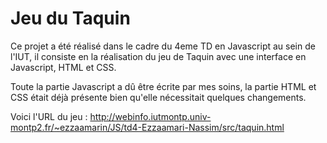 # Jeu du Taquin

Ce projet a été réalisé dans le cadre du 4eme TD en Javascript au sein de l'IUT, il consiste en la réalisation du jeu de Taquin avec une interface en Javascript, HTML et CSS.

Toute la partie Javascript a dû être écrite par mes soins, la partie HTML et CSS était déjà présente bien qu'elle nécessitait quelques changements.

Voici l'URL du jeu : http://webinfo.iutmontp.univ-montp2.fr/~ezzaamarin/JS/td4-Ezzaamari-Nassim/src/taquin.html
